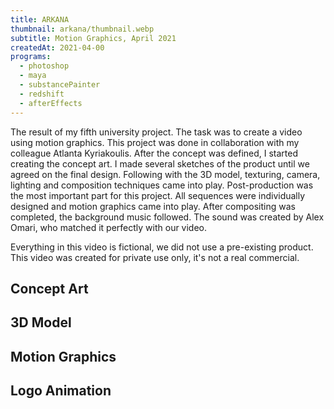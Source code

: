 ```yaml
---
title: ARKANA
thumbnail: arkana/thumbnail.webp
subtitle: Motion Graphics, April 2021
createdAt: 2021-04-00
programs:
  - photoshop
  - maya
  - substancePainter
  - redshift
  - afterEffects
---
```


The result of my fifth university project.
The task was to create a video using motion graphics.
This project was done in collaboration with my colleague Atlanta Kyriakoulis.
After the concept was defined, I started creating the concept art.
I made several sketches of the product until we agreed on the final design.
Following with the 3D model, texturing, camera, lighting and composition techniques came into play.
Post-production was the most important part for this project.
All sequences were individually designed and motion graphics came into play.
After compositing was completed, the background music followed. The sound was created by Alex Omari, who matched it perfectly with our video.

Everything in this video is fictional, we did not use a pre-existing product.
This video was created for private use only, it's not a real commercial.

<youtube-link video="3u3r_N1_c_E"></youtube-link>
<artstation-link artwork="oAGqmq"></artstation-link>

<asset-video src="arkana/arkana.webm"></asset-video>

## Concept Art

<asset-image src="arkana/concept_art.webp" alt="Concept Art"></asset-image>

## 3D Model

<asset-image src="arkana/model.webp" alt="3D Model"></asset-image>
<asset-image src="arkana/sideview.webp" alt="Side view"></asset-image>
<asset-image src="arkana/frontview.webp" alt="Front view"></asset-image>

## Motion Graphics

<asset-image src="arkana/motion_graphics_1.webp" alt="Motion Graphics"></asset-image>
<asset-image src="arkana/motion_graphics_2.webp" alt="Motion Graphics"></asset-image>

## Logo Animation

<asset-image src="arkana/logo.webp" alt="Logo Animation"></asset-image>
